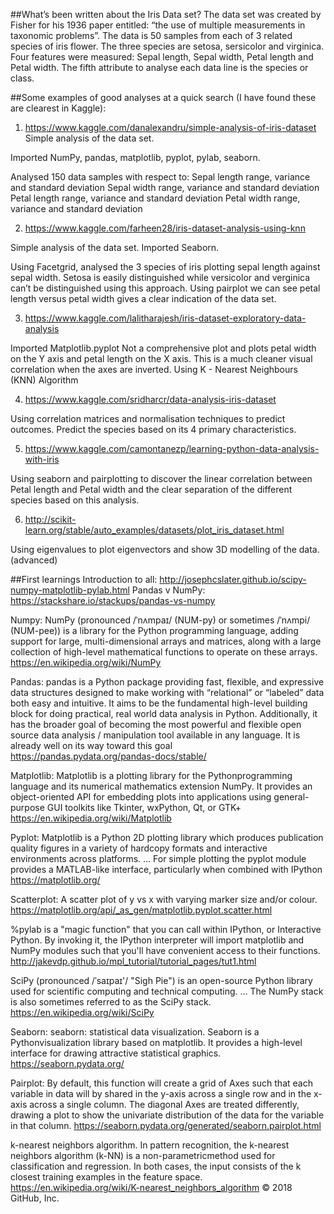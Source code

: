 ##What’s been written about the Iris Data set?
The data set was created by Fisher for his 1936 paper entitled: “the use of multiple measurements in taxonomic problems”.   The data is 50 samples from each of 3 related species of iris flower. The three species are setosa, sersicolor and virginica. Four features were measured: Sepal length, Sepal width, Petal length and Petal width. The fifth attribute to analyse each data line is the species or class.

##Some examples of good analyses at a quick search (I have found these are clearest in Kaggle):

1.	https://www.kaggle.com/danalexandru/simple-analysis-of-iris-dataset
Simple analysis of the data set. 

Imported NumPy, pandas, matplotlib, pyplot, pylab, seaborn.

Analysed 150 data samples with respect to:
	Sepal length range, variance and standard deviation
	Sepal width range, variance and standard deviation
	Petal length range, variance and standard deviation
	Petal width range, variance and standard deviation
  
2.	https://www.kaggle.com/farheen28/iris-dataset-analysis-using-knn

Simple analysis of the data set.
Imported Seaborn.

Using Facetgrid, analysed the 3 species of iris plotting sepal length against sepal width. Setosa is easily distinguished while versicolor and verginica can’t be distinguished using this approach. Using pairplot we can see petal length versus petal width gives a clear indication of the data set.

3.	https://www.kaggle.com/lalitharajesh/iris-dataset-exploratory-data-analysis

Imported Matplotlib.pyplot
Not a comprehensive plot and plots petal width on the Y axis and petal length on the X axis. This is a much cleaner visual correlation when the axes are inverted.
Using K - Nearest Neighbours (KNN) Algorithm 

4.	https://www.kaggle.com/sridharcr/data-analysis-iris-dataset

Using correlation matrices and normalisation techniques to predict outcomes. 
Predict the species based on its 4 primary characteristics.

5.	https://www.kaggle.com/camontanezp/learning-python-data-analysis-with-iris

Using seaborn and pairplotting to discover the linear correlation between Petal length and Petal width and the clear separation of the different species based on this analysis.

6.	http://scikit-learn.org/stable/auto_examples/datasets/plot_iris_dataset.html

Using eigenvalues to plot eigenvectors and show 3D modelling of the data. (advanced)

##First learnings
Introduction to all: http://josephcslater.github.io/scipy-numpy-matplotlib-pylab.html
Pandas v NumPy: https://stackshare.io/stackups/pandas-vs-numpy

Numpy:  NumPy (pronounced /ˈnʌmpaɪ/ (NUM-py) or sometimes /ˈnʌmpi/ (NUM-pee)) is a library for the Python programming language, adding support for large, multi-dimensional arrays and matrices, along with a large collection of high-level mathematical functions to operate on these arrays. 
https://en.wikipedia.org/wiki/NumPy

Pandas:  pandas is a Python package providing fast, flexible, and expressive data structures designed to make working with “relational” or “labeled” data both easy and intuitive. It aims to be the fundamental high-level building block for doing practical, real world data analysis in Python. Additionally, it has the broader goal of becoming the most powerful and flexible open source data analysis / manipulation tool available in any language. It is already well on its way toward this goal	
https://pandas.pydata.org/pandas-docs/stable/

Matplotlib: Matplotlib is a plotting library for the Pythonprogramming language and its numerical mathematics extension NumPy. It provides an object-oriented API for embedding plots into applications using general-purpose GUI toolkits like Tkinter, wxPython, Qt, or GTK+ 
https://en.wikipedia.org/wiki/Matplotlib

Pyplot:  Matplotlib is a Python 2D plotting library which produces publication quality figures in a variety of hardcopy formats and interactive environments across platforms. ... For simple plotting the pyplot module provides a MATLAB-like interface, particularly when combined with IPython
https://matplotlib.org/

Scatterplot: A scatter plot of y vs x with varying marker size and/or colour.
https://matplotlib.org/api/_as_gen/matplotlib.pyplot.scatter.html

%pylab is a "magic function" that you can call within IPython, or Interactive Python. By invoking it, the IPython interpreter will import matplotlib and NumPy modules such that you'll have convenient access to their functions.
http://jakevdp.github.io/mpl_tutorial/tutorial_pages/tut1.html

SciPy (pronounced /ˈsaɪpaɪ'/ "Sigh Pie") is an open-source Python library used for scientific computing and technical computing. ... The NumPy stack is also sometimes referred to as the SciPy stack.
https://en.wikipedia.org/wiki/SciPy

Seaborn: seaborn: statistical data visualization. Seaborn is a Pythonvisualization library based on matplotlib. It provides a high-level interface for drawing attractive statistical graphics.
https://seaborn.pydata.org/

Pairplot: By default, this function will create a grid of Axes such that each variable in data will by shared in the y-axis across a single row and in the x-axis across a single column. The diagonal Axes are treated differently, drawing a plot to show the univariate distribution of the data for the variable in that column.
https://seaborn.pydata.org/generated/seaborn.pairplot.html

k-nearest neighbors algorithm. In pattern recognition, the k-nearest neighbors algorithm (k-NN) is a non-parametricmethod used for classification and regression. In both cases, the input consists of the k closest training examples in the feature space.
https://en.wikipedia.org/wiki/K-nearest_neighbors_algorithm
© 2018 GitHub, Inc.
